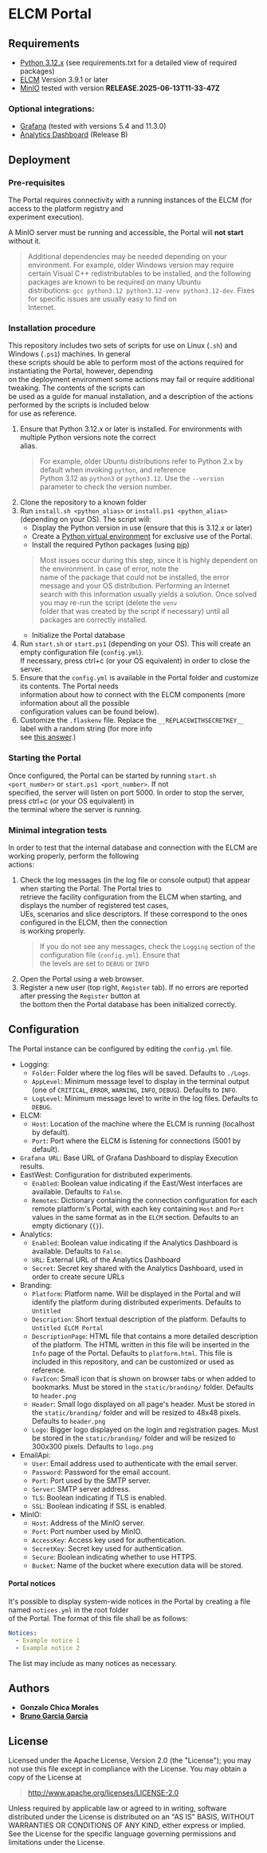 # ELCM Portal

## Requirements

 - [Python 3.12.x](https://www.python.org) (see requirements.txt for a detailed view of required packages)
 - [ELCM](https://gitlab.com/morse-uma/elcm) Version 3.9.1 or later
 - [MinIO](https://dl.min.io/server/minio/release/) tested with version **RELEASE.2025-06-13T11-33-47Z**


### Optional integrations:

 - [Grafana](https://grafana.com/) (tested with versions 5.4 and 11.3.0)
 - [Analytics Dashboard](https://github.com/5genesis/Analytics) (Release B)

## Deployment

### Pre-requisites

The Portal requires connectivity with a running instances of the ELCM (for access to the platform registry and  
experiment execution).

A MinIO server must be running and accessible, the Portal will **not start** without it.


> Additional dependencies may be needed depending on your environment. For example, older Windows version may require  
certain Visual C++ redistributables to be installed, and the following packages are known to be required on many Ubuntu  
distributions: `gcc python3.12 python3.12-venv python3.12-dev`. Fixes for specific issues are usually easy to find on  
Internet.

### Installation procedure

This repository includes two sets of scripts for use on Linux (`.sh`) and Windows (`.ps1`) machines. In general  
these scripts should be able to perform most of the actions required for instantiating the Portal, however, depending  
on the deployment environment some actions may fail or require additional tweaking. The contents of the scripts can  
be used as a guide for manual installation, and a description of the actions performed by the scripts is included below  
for use as reference.

1. Ensure that Python 3.12.x or later is installed. For environments with multiple Python versions note the correct  
   alias.  
   > For example, older Ubuntu distributions refer to Python 2.x by default when invoking `python`, and reference  
   > Python 3.12 as `python3` or `python3.12`. Use the `--version` parameter to check the version number.  
2. Clone the repository to a known folder  
3. Run `install.sh <python_alias>` or `install.ps1 <python_alias>` (depending on your OS). The script will:  
   - Display the Python version in use (ensure that this is 3.12.x or later)  
   - Create a [Python virtual environment](https://virtualenv.pypa.io/en/stable/) for exclusive use of the Portal.  
   - Install the required Python packages (using [pip](https://pypi.org/project/pip/))  
   > Most issues occur during this step, since it is highly dependent on the environment. In case of error, note the  
   > name of the package that could not be installed, the error message and your OS distribution. Performing an Internet  
   > search with this information usually yields a solution. Once solved you may re-run the script (delete the `venv`  
   > folder that was created by the script if necessary) until all packages are correctly installed.  
   - Initialize the Portal database  
4. Run `start.sh` or `start.ps1` (depending on your OS). This will create an empty configuration file (`config.yml`).  
   If necessary, press ctrl+c (or your OS equivalent) in order to close the server.  
5. Ensure that the `config.yml` is available in the Portal folder and customize its contents. The Portal needs  
   information about how to connect with the ELCM components (more information about all the possible  
   configuration values can be found below).  
6. Customize the `.flaskenv` file. Replace the `__REPLACEWITHSECRETKEY__` label with a random string (for more info  
   see [this answer](https://stackoverflow.com/a/22463969).)

### Starting the Portal

Once configured, the Portal can be started by running `start.sh <port_number>` or `start.ps1 <port_number>`. If not  
specified, the server will listen on port 5000. In order to stop the server, press ctrl+c (or your OS equivalent) in  
the terminal where the server is running.

### Minimal integration tests

In order to test that the internal database and connection with the ELCM are working properly, perform the following  
actions:

1. Check the log messages (in the log file or console output) that appear when starting the Portal. The Portal tries to  
   retrieve the facility configuration from the ELCM when starting, and displays the number of registered test cases,  
   UEs, scenarios and slice descriptors. If these correspond to the ones configured in the ELCM, then the connection  
   is working properly.  
   > If you do not see any messages, check the `Logging` section of the configuration file (`config.yml`). Ensure that  
   > the levels are set to `DEBUG` or `INFO`  
2. Open the Portal using a web browser.  
3. Register a new user (top right, `Register` tab). If no errors are reported after pressing the `Register` button at  
   the bottom then the Portal database has been initialized correctly.

## Configuration

The Portal instance can be configured by editing the `config.yml` file.

- Logging:
    - `Folder`: Folder where the log files will be saved. Defaults to `./Logs`.
    - `AppLevel`: Minimum message level to display in the terminal output (one of `CRITICAL`, `ERROR`, `WARNING`,
      `INFO`, `DEBUG`). Defaults to `INFO`.
    - `LogLevel`: Minimum message level to write in the log files. Defaults to `DEBUG`.
- ELCM:
    - `Host`: Location of the machine where the ELCM is running (localhost by default).
    - `Port`: Port where the ELCM is listening for connections (5001 by default).
- `Grafana URL`: Base URL of Grafana Dashboard to display Execution results.
- EastWest: Configuration for distributed experiments.
    - `Enabled`: Boolean value indicating if the East/West interfaces are available. Defaults to `False`.
    - `Remotes`: Dictionary containing the connection configuration for each remote platform's Portal, with each key
      containing `Host` and `Port` values in the same format as in the `ELCM` section. Defaults to an empty
      dictionary (`{}`).
- Analytics:
    - `Enabled`: Boolean value indicating if the Analytics Dashboard is available. Defaults to `False`.
    - `URL`: External URL of the Analytics Dashboard
    - `Secret`: Secret key shared with the Analytics Dashboard, used in order to create secure URLs
- Branding:
  - `Platform`: Platform name. Will be displayed in the Portal and will identify the platform during distributed
    experiments. Defaults to `Untitled`
  - `Description`: Short textual description of the platform. Defaults to `Untitled ELCM Portal`
  - `DescriptionPage`: HTML file that contains a more detailed description of the platform. The HTML written in
    this file will be inserted in the `Info` page of the Portal. Defaults to `platform.html`. This file is included in
    this repository, and can be customized or used as reference.
  - `FavIcon`: Small icon that is shown on browser tabs or when added to bookmarks. Must be stored in the
    `static/branding/` folder. Defaults to `header.png`
  - `Header`: Small logo displayed on all page's header. Must be stored in the `static/branding/` folder and will be
    resized to 48x48 pixels. Defaults to `header.png`
  - `Logo`: Bigger logo displayed on the login and registration pages. Must be stored in the `static/branding/` folder and
    will be resized to 300x300 pixels. Defaults to `logo.png`
- EmailApi:
  - `User`: Email address used to authenticate with the email server.
  - `Password`: Password for the email account.
  - `Port`: Port used by the SMTP server.
  - `Server`: SMTP server address.
  - `TLS`: Boolean indicating if TLS is enabled.
  - `SSL`: Boolean indicating if SSL is enabled.
- MinIO:
  - `Host`: Address of the MinIO server.
  - `Port`: Port number used by MinIO.
  - `AccessKey`: Access key used for authentication.
  - `SecretKey`: Secret key used for authentication.
  - `Secure`: Boolean indicating whether to use HTTPS.
  - `Bucket`: Name of the bucket where execution data will be stored.

#### Portal notices

It's possible to display system-wide notices in the Portal by creating a file named `notices.yml` in the root folder  
of the Portal. The format of this file shall be as follows:

```yaml
Notices:
  - Example notice 1
  - Example notice 2
```
The list may include as many notices as necessary.

## Authors

* **Gonzalo Chica Morales**
* **[Bruno Garcia Garcia](https://gitlab.com/nanitebased)**

## License

Licensed under the Apache License, Version 2.0 (the "License");
you may not use this file except in compliance with the License.
You may obtain a copy of the License at

   > <http://www.apache.org/licenses/LICENSE-2.0>

Unless required by applicable law or agreed to in writing, software
distributed under the License is distributed on an "AS IS" BASIS,
WITHOUT WARRANTIES OR CONDITIONS OF ANY KIND, either express or implied.
See the License for the specific language governing permissions and
limitations under the License.
